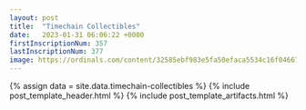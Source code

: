 ```yaml
---
layout: post
title:  "Timechain Collectibles"
date:   2023-01-31 06:06:22 +0000
firstInscriptionNum: 357
lastInscriptionNum: 377
image: https://ordinals.com/content/32585ebf983e5fa50efaca5534c16f046678a86f6db6eec83dcdee919978deb8i0
---
```

{% assign data = site.data.timechain-collectibles %}
{% include post_template_header.html %}
{% include post_template_artifacts.html %}